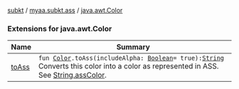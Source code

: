 [subkt](../../index.md) / [myaa.subkt.ass](../index.md) / [java.awt.Color](./index.md)

### Extensions for java.awt.Color

| Name | Summary |
|---|---|
| [toAss](to-ass.md) | `fun `[`Color`](https://docs.oracle.com/javase/9/docs/api/java/awt/Color.html)`.toAss(includeAlpha: `[`Boolean`](https://kotlinlang.org/api/latest/jvm/stdlib/kotlin/-boolean/index.html)` = true): `[`String`](https://kotlinlang.org/api/latest/jvm/stdlib/kotlin/-string/index.html)<br>Converts this color into a color as represented in ASS. See [String.assColor](../kotlin.-string/ass-color.md). |
